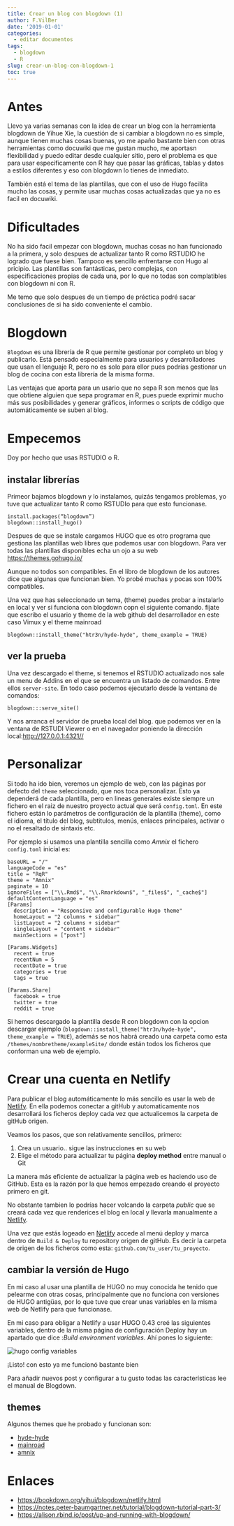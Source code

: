 ```yaml
---
title: Crear un blog con blogdown (1)
author: F.VilBer
date: '2019-01-01'
categories:
  - editar documentos
tags:
  - blogdown
  - R
slug: crear-un-blog-con-blogdown-1
toc: true
---
```


# Antes
Llevo ya varias semanas con la idea de crear un blog con la herramienta blogdown de Yihue Xie, la cuestión de si cambiar a blogdown no es simple, aunque tienen muchas cosas buenas, yo me apaño bastante bien con otras herramientas como docuwiki que me gustan mucho, me aportasn flexibilidad y puedo editar desde cualquier sitio, pero el problema es que para usar especificamente con R hay que pasar las gráficas, tablas y datos a estilos diferentes y eso con blogdown lo tienes de inmediato.

También está el tema de las plantillas, que con el uso de Hugo facilita mucho las cosas, y permite usar muchas cosas actualizadas que ya no es facil en docuwiki.

# Dificultades
No ha sido facil empezar con blogdown, muchas cosas no han funcionado a la primera, y solo despues de actualizar tanto R como RSTUDIO he logrado que fuese bien. Tampoco es sencillo enfrentarse con Hugo al pricipio. Las plantillas son fantásticas, pero complejas, con especificaciones propias de cada una, por lo que no todas son complatibles con blogdown ni con R.

Me temo que solo despues de un tiempo de préctica podré sacar conclusiones de si ha sido conveniente el cambio.

# Blogdown 


`Blogdown` es una librería de R que permite gestionar por completo un blog y publicarlo. Está pensado especialmente para usuarios y desarrolladores que usan el lenguaje R, pero no es solo para ellor pues podrías gestionar un blog de cocina con esta librería de la misma forma.

Las ventajas que aporta para un usario que no sepa R son menos que las que obtiene alguien que sepa programar en R, pues puede exprimir mucho más sus posibilidades y generar gráficos, informes o scripts de código que automáticamente se suben al blog.

# Empecemos
Doy por hecho que usas RSTUDIO o R.

## instalar librerías
Primeor bajamos blogdown y lo instalamos, quizás tengamos problemas, yo tuve que actualizar tanto R como RSTUDIo para que esto funcionase.

```
install.packages(“blogdown”)
blogdown::install_hugo()
```
 Despues de que se instale cargamos HUGO que es otro programa que gestiona las plantillas web libres que podemos usar con blogdown. Para ver todas las plantillas disponibles echa un ojo a su web <https://themes.gohugo.io/>
 
 Aunque no todos son compatibles. En el libro de blogdown de los autores dice que algunas que funcionan bien. Yo probé muchas y pocas son 100% compatibles.
 
Una vez que has seleccionado un tema, (theme) puedes probar a instalarlo en local y ver si funciona con blogdown copn el siguiente comando. fijate que escribo el usuario y theme de la web github del desarrollador en este caso Vimux y el theme mainroad

```
blogdown::install_theme("htr3n/hyde-hyde", theme_example = TRUE)
```

## ver la prueba
Una vez descargado el theme, si tenemos el RSTUDIO actualizado nos sale un menu de Addins en el que se encuentra un listado de comandos. Entre ellos `server-site`. En todo caso podemos ejecutarlo desde la ventana de comandos:


```
blogdown:::serve_site()
```

Y nos arranca el servidor de prueba local del blog. que podemos ver en la ventana de RSTUDI Viewer o en el navegador poniendo la dirección local:<http://127.0.0.1:4321//>

# Personalizar

Si todo ha ido bien, veremos un ejemplo de web, con las páginas por defecto del `theme` seleccionado, que nos toca personalizar. Esto ya dependerá de cada plantilla, pero en lineas generales existe siempre un fichero en el raiz de nuestro proyecto actual que será `config.toml`. En este fichero están lo parámetros de configuración de la plantilla (theme), como el idioma, el título del blog, subtitulos, menús, enlaces principales, activar o no el resaltado de sintaxis etc.

Por ejemplo si usamos una plantilla sencilla como *Amnix* el fichero `config.toml` inicial es:

```
baseURL = "/"
languageCode = "es"
title = "RqR"
theme = "Amnix"
paginate = 10
ignoreFiles = ["\\.Rmd$", "\\.Rmarkdown$", "_files$", "_cache$"]
defaultContentLanguage = "es"
[Params]
  description = "Responsive and configurable Hugo theme"
  homeLayout = "2 columns + sidebar"
  listLayout = "2 columns + sidebar"
  singleLayout = "content + sidebar"
  mainSections = ["post"]

[Params.Widgets]
  recent = true
  recentNum = 5
  recentDate = true
  categories = true
  tags = true

[Params.Share]
  facebook = true
  twitter = true
  reddit = true

```

Si hemos descargado la plantilla desde R con blogdown con la opcion descargar ejemplo (`blogdown::install_theme("htr3n/hyde-hyde", theme_example = TRUE`), además se nos habrá creado una carpeta como esta `/themes/nombretheme/exampleSite/` donde están todos los ficheros que conforman una web de ejemplo.

# Crear una cuenta en Netlify
Para publicar el blog automáticamente lo más sencillo es usar la web de [Netlify](https://www.netlify.com/). En ella podemos conectar a gitHub y automaticamente nos desarrollará los ficheros deploy cada vez que actualicemos la carpeta de gitHub origen.

Veamos los pasos, que son relativamente sencillos, primero:

 1. Crea un usuario.. sigue las instrucciones en su web
 2. Elige el método para actualizar tu página **deploy method** entre manual o Git

La manera más eficiente de actualizar la página web es haciendo uso de GitHub. Esta es la razón por la que hemos empezado creando el proyecto primero en git. 

No obstante tambien lo podrías hacer volcando la carpeta *public* que se creará cada vez que renderices el blog en local y llevarla manualmente a [Netlify](https://www.netlify.com/).

Una vez que estás logeado en [Netlify](https://www.netlify.com/) accede al menú deploy y marca dentro de `Build & Deploy` tu repository origen de gitHub. Es decir la carpeta de origen de los ficheros como esta: `github.com/tu_user/tu_proyecto`.


## cambiar la versión de Hugo
En mi caso al usar una plantilla de HUGO no muy conocida he tenido que pelearme con otras cosas, principalmente que no funciona con versiones de HUGO antigüas, por lo que tuve que crear unas variables en la misma web de Netlify para que funcionase.

En mi caso para obligar a Netlify a usar HUGO 0.43 creé las siguientes variables, dentro de la misma página de configuración Deploy hay un apartado que dice :*Build environment variables*. Ahí pones lo siguiente:


![hugo config variables](/post/2019-01-01-crear-un-blog-con-blogdown-1_files/configHUGO.png)


¡Listo! con esto ya me funcionó bastante bien

Para añadir nuevos post y configurar a tu gusto todas las características lee el manual de Blogdown.

## themes
 Algunos themes que he probado y funcionan son:

 * [hyde-hyde](https://themes.gohugo.io/hyde-hyde/)
 * [mainroad](https://themes.gohugo.io/mainroad/)
 * [amnix](https://github.com/Vimux/Amnix)


# Enlaces

* <https://bookdown.org/yihui/blogdown/netlify.html>
* <https://notes.peter-baumgartner.net/tutorial/blogdown-tutorial-part-3/>
* <https://alison.rbind.io/post/up-and-running-with-blogdown/>
